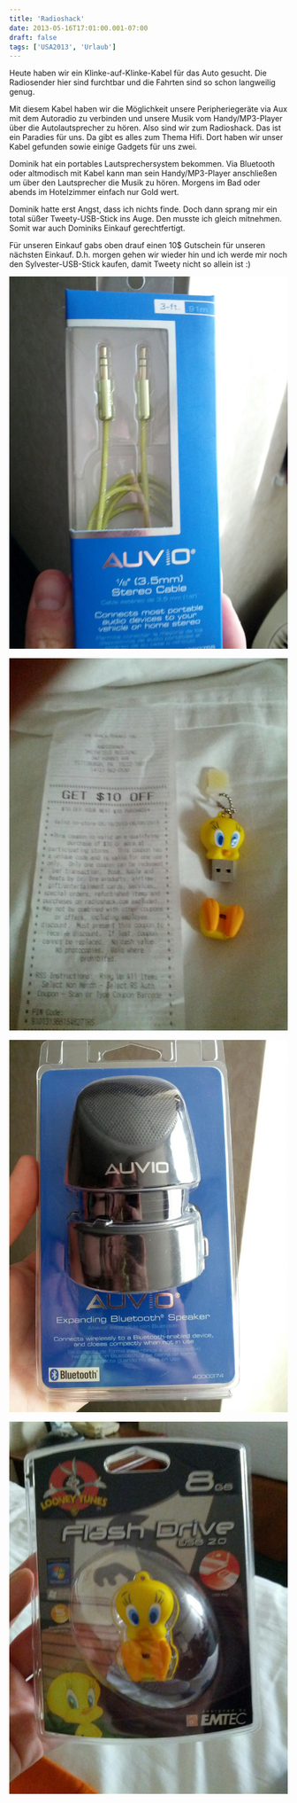 ```yaml
---
title: 'Radioshack'
date: 2013-05-16T17:01:00.001-07:00
draft: false
tags: ['USA2013', 'Urlaub']
---
```


Heute haben wir ein Klinke-auf-Klinke-Kabel für das Auto gesucht. Die Radiosender hier sind furchtbar und die Fahrten sind so schon langweilig genug.

Mit diesem Kabel haben wir die Möglichkeit unsere Peripheriegeräte via Aux mit dem Autoradio zu verbinden und unsere Musik vom Handy/MP3-Player über die Autolautsprecher zu hören. Also sind wir zum Radioshack. Das ist ein Paradies für uns. Da gibt es alles zum Thema Hifi. Dort haben wir unser Kabel gefunden sowie einige Gadgets für uns zwei.

Dominik hat ein portables Lautsprechersystem bekommen. Via Bluetooth oder altmodisch mit Kabel kann man sein Handy/MP3-Player anschließen um über den Lautsprecher die Musik zu hören. Morgens im Bad oder abends im Hotelzimmer einfach nur Gold wert.

Dominik hatte erst Angst, dass ich nichts finde. Doch dann sprang mir ein total süßer Tweety-USB-Stick ins Auge. Den musste ich gleich mitnehmen. Somit war auch Dominiks Einkauf gerechtfertigt.

Für unseren Einkauf gabs oben drauf einen 10$ Gutschein für unseren nächsten Einkauf. D.h. morgen gehen wir wieder hin und ich werde mir noch den Sylvester-USB-Stick kaufen, damit Tweety nicht so allein ist :)

![](/urlaub11to15-images/13/IMG_20130516_192801.jpg)

![](/urlaub11to15-images/13/IMG_20130516_194008.jpg)

![](/urlaub11to15-images/13/IMG_20130516_192747.jpg)

![](/urlaub11to15-images/13/IMG_20130516_192720.jpg)